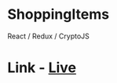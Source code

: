 # ShoppingItems
React / Redux / CryptoJS

<h1>Link - <a href="https://mokka86coffee.github.io/Shopping-App/">Live</a></h1>
